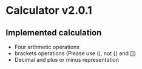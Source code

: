 # Calculator v2.0.1

## Implemented calculation
+ Four arthmetic operations
+ brackets operations (Please use (), not {} and [])
+ Decimal and plus or minus representation
